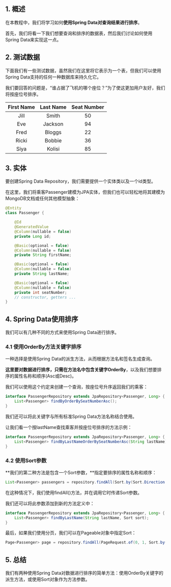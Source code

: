 ## 1. 概述

在本教程中，我们将学习如何**使用Spring Data对查询结果进行排序**。

首先，我们将看一下我们想要查询和排序的数据表，然后我们讨论如何使用Spring Data来实现这一点。

## 2. 测试数据

下面我们有一些测试数据，虽然我们在这里将它表示为一个表，但我们可以使用Spring Data支持的任何一种数据库来持久化它。

我们要回答的问题是，“谁占据了飞机的哪个座位？”为了使这更加用户友好，我们将按座位号排序。

| First Name  | Last Name  | Seat Number |
|:-----------:|:----------:|:-----------:|
|    Jill     |   Smith    |     50      |
|     Eve     |  Jackson   |     94      |
|    Fred     |   Bloggs   |     22      |
|    Ricki    |   Bobbie   |     36      |
|    Siya     |   Kolisi   |     85      |

## 3. 实体

要创建Spring Data Repository，我们需要提供一个实体类以及一个id类型。

在这里，我们将乘客Passenger建模为JPA实体，但我们也可以轻松地将其建模为MongoDB文档或任何其他模型抽象：

```java
@Entity
class Passenger {

    @Id
    @GeneratedValue
    @Column(nullable = false)
    private Long id;

    @Basic(optional = false)
    @Column(nullable = false)
    private String firstName;

    @Basic(optional = false)
    @Column(nullable = false)
    private String lastName;

    @Basic(optional = false)
    @Column(nullable = false)
    private int seatNumber;
    // constructor, getters ...
}
```

## 4. Spring Data使用排序

我们可以有几种不同的方式来使用Spring Data进行排序。

### 4.1 使用OrderBy方法关键字排序

一种选择是使用Spring Data的派生方法，从而根据方法名和签名生成查询。

**这里要对数据进行排序，只需在方法名中包含关键字OrderBy**，以及我们想要排序的属性名称和顺序(Asc或Desc)。

我们可以使用这个约定来创建一个查询，按座位号升序返回我们的乘客：

```java
interface PassengerRepository extends JpaRepository<Passenger, Long> {
    List<Passenger> findByOrderBySeatNumberAsc();
}
```

我们还可以将此关键字与所有标准Spring Data方法名称结合使用。

让我们看一个按lastName查找乘客并按座位号排序的方法示例：

```java
interface PassengerRepository extends JpaRepository<Passenger, Long> {
    List<Passenger> findByLastNameOrderBySeatNumberAsc(String lastName);
}
```

### 4.2 使用Sort参数

**我们的第二种方法是包含一个Sort参数，**指定要排序的属性名称和顺序：

```java
List<Passenger> passengers = repository.findAll(Sort.by(Sort.Direction.ASC, "seatNumber"));
```

在这种情况下，我们使用findAll()方法，并在调用它时传递Sort参数。

我们还可以将此参数添加到新的方法定义中：

```java
interface PassengerRepository extends JpaRepository<Passenger, Long> {
    List<Passenger> findByLastName(String lastName, Sort sort);
}
```

最后，如果我们使用分页，我们可以在Pageable对象中指定Sort：

```java
Page<Passenger> page = repository.findAll(PageRequest.of(0, 1, Sort.by(Sort.Direction.ASC, "seatNumber")));
```

## 5. 总结

我们有两种使用Spring Data对数据进行排序的简单方法：使用OrderBy关键字的派生方法，或使用Sort对象作为方法参数。